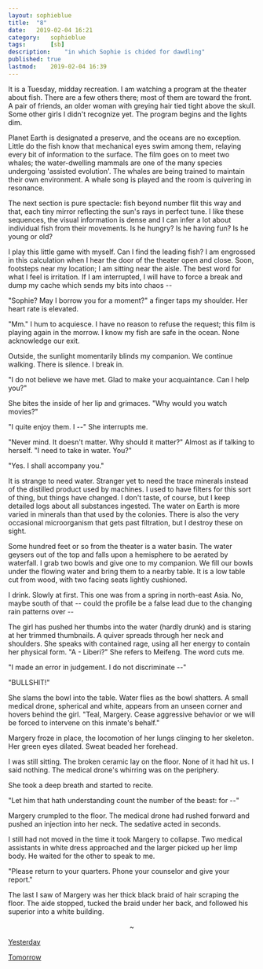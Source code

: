 ```yaml
---
layout: sophieblue
title: 	"8"
date:	2019-02-04 16:21
category:	sophieblue
tags:		[sb] 
description: 	"in which Sophie is chided for dawdling"
published: true
lastmod:	2019-02-04 16:39
---
```


It is a Tuesday, midday recreation. I am watching a program at the theater about fish. There are a few others there; most of them are toward the front. A pair of friends, an older woman with greying hair tied tight above the skull. Some other girls I didn't recognize yet. The program begins and the lights dim.

Planet Earth is designated a preserve, and the oceans are no exception. Little do the fish know that mechanical eyes swim among them, relaying every bit of information to the surface. The film goes on to meet two whales; the water-dwelling mammals are one of the many species undergoing 'assisted evolution'. The whales are being trained to maintain their own environment. A whale song is played and the room is quivering in resonance.

The next section is pure spectacle: fish beyond number flit this way and that, each tiny mirror reflecting the sun's rays in perfect tune. I like these sequences, the visual information is dense and I can infer a lot about individual fish from their movements. Is he hungry? Is he having fun? Is he young or old?

I play this little game with myself. Can I find the leading fish? I am engrossed in this calculation when I hear the door of the theater open and close. Soon, footsteps near my location; I am sitting near the aisle. The best word for what I feel is irritation. If I am interrupted, I will have to force a break and dump my cache which sends my bits into chaos --

"Sophie? May I borrow you for a moment?" a finger taps my shoulder. Her heart rate is elevated. 

"Mm." I hum to acquiesce. I have no reason to refuse the request; this film is playing again in the morrow. I know my fish are safe in the ocean. None acknowledge our exit.

Outside, the sunlight momentarily blinds my companion. We continue walking. There is silence. I break in.

"I do not believe we have met. Glad to make your acquaintance. Can I help you?"

She bites the inside of her lip and grimaces. "Why would you watch movies?"

"I quite enjoy them. I --" She interrupts me.

"Never mind. It doesn't matter. Why should it matter?" Almost as if talking to herself. "I need to take in water. You?"

"Yes. I shall accompany you."

It is strange to need water. Stranger yet to need the trace minerals instead of the distilled product used by machines. I used to have filters for this sort of thing, but things have changed. I don't taste, of course, but I keep detailed logs about all substances ingested. The water on Earth is more varied in minerals than that used by the colonies. There is also the very occasional microorganism that gets past filtration, but I destroy these on sight.

Some hundred feet or so from the theater is a water basin. The water geysers out of the top and falls upon a hemisphere to be aerated by waterfall. I grab two bowls and give one to my companion. We fill our bowls under the flowing water and bring them to a nearby table. It is a low table cut from wood, with two facing seats lightly cushioned. 

I drink. Slowly at first. This one was from a spring in north-east Asia. No, maybe south of that -- could the profile be a false lead due to the changing rain patterns over --

The girl has pushed her thumbs into the water (hardly drunk) and is staring at her trimmed thumbnails. A quiver spreads through her neck and shoulders. She speaks with contained rage, using all her energy to contain her physical form. "A - Liberi?" She refers to Meifeng. The word cuts me.

"I made an error in judgement. I do not discriminate --"

"BULLSHIT!" 

She slams the bowl into the table. Water flies as the bowl shatters. A small medical drone, spherical and white, appears from an unseen corner and hovers behind the girl. "Teal, Margery. Cease aggressive behavior or we will be forced to intervene on this inmate's behalf."

Margery froze in place, the locomotion of her lungs clinging to her skeleton. Her green eyes dilated. Sweat beaded her forehead.

I was still sitting. The broken ceramic lay on the floor. None of it had hit us. I said nothing. The medical drone's whirring was on the periphery.

She took a deep breath and started to recite. 

"Let him that hath understanding count the number of the beast: for --"

Margery crumpled to the floor. The medical drone had rushed forward and pushed an injection into her neck. The sedative acted in seconds.

I still had not moved in the time it took Margery to collapse. Two medical assistants in white dress approached and the larger picked up her limp body. He waited for the other to speak to me.

"Please return to your quarters. Phone your counselor and give your report." 

The last I saw of Margery was her thick black braid of hair scraping the floor. The aide stopped, tucked the braid under her back, and followed his superior into a white building.

<center>~</center>

<span class="sb-nav-prev"><a href="{{ '7' | prepend: site.baseurl }}">Yesterday</a></span>

<span class="sb-nav-next"><a href="{{ '9' | prepend: site.baseurl }}">Tomorrow</a></span>

